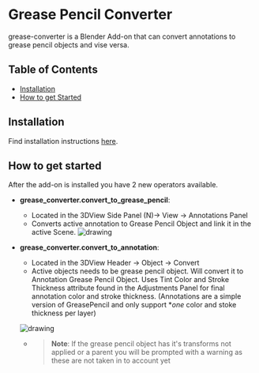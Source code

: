 # Grease Pencil Converter
grease-converter is a Blender Add-on that can convert annotations to grease pencil objects and vise versa.

## Table of Contents

- [Installation](#installation)
- [How to get Started](#how-to-get-started)

## Installation
Find installation instructions [here](https://studio.blender.org/pipeline/addons/overview).

## How to get started
After the add-on is installed you have 2 new operators available.

- **grease_converter.convert_to_grease_pencil**:
    - Located in the 3DView Side Panel (N)-> View -> Annotations Panel
    - Converts active annotation to Grease Pencil Object and link it in the active Scene.
    ![drawing](/media/addons/grease_converter/convert_to_grease_pencil.jpg)


- **grease_converter.convert_to_annotation**:
    - Located in the 3DView Header -> Object -> Convert
    - Active objects needs to be grease pencil object. Will convert it to Annotation Grease Pencil Object. Uses Tint Color and Stroke Thickness attribute found in the Adjustments Panel for final annotation color and stroke thickness. (Annotations are a simple version of GreasePencil and only support **one* color and stoke thickness per layer)

    ![drawing](/media/addons/grease_converter/adjustments_panel.jpg)
    - >**Note**: If the grease pencil object has it's transforms not applied or a parent you will be prompted with a warning as these are not taken in to account yet
